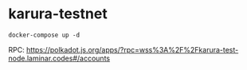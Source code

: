 # karura-testnet

`docker-compose up -d`

RPC: https://polkadot.js.org/apps/?rpc=wss%3A%2F%2Fkarura-test-node.laminar.codes#/accounts
